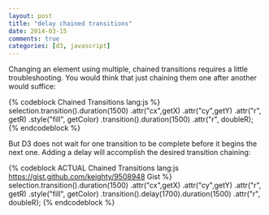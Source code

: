 ```yaml
---
layout: post
title: "delay chained transitions"
date: 2014-03-15
comments: true
categories: [d3, javascript]
---
```


Changing an element using multiple, chained transitions requires a little troubleshooting. You would think that just chaining them one after another would suffice:

{% codeblock Chained Transitions lang:js %}
selection.transition().duration(1500)
    .attr("cx",getX)
    .attr("cy",getY)
    .attr("r", getR)
    .style("fill", getColor)
  .transition().duration(1500)
    .attr("r", doubleR);
{% endcodeblock %}

But D3 does not wait for one transition to be complete before it begins the next one. Adding a delay will accomplish the desired transition chaining:

{% codeblock ACTUAL Chained Transitions lang:js https://gist.github.com/keighty/9508948 Gist %}
selection.transition().duration(1500)
    .attr("cx",getX)
    .attr("cy",getY)
    .attr("r", getR)
    .style("fill", getColor)
  .transition().delay(1700).duration(1500)
    .attr("r", doubleR);
{% endcodeblock %}

<div id="showme">
<style>
.axis path,
.axis line {
    fill: none;
    stroke: black;
    shape-rendering: crispEdges;
}

.axis text {
    font-family: sans-serif;
    font-size: 11px;
}
</style>
<script src="http://mbostock.github.com/d3/d3.v2.min.js"></script>
<script>

var width = 500,
    height = 500,
    margin = 50,
    data,
    dataFromCsv;

var scaleX=d3.scale.linear().domain([0,10]).range([margin,width-margin]);
var scaleY=d3.scale.linear().domain([0,10]).range([height-margin,margin]);

var svg=d3.select("#showme").append("svg")
      .attr("width",width)
      .attr("height",height);

function drawAxes() {
  var xAxis = d3.svg.axis()
    .scale(scaleX)
    .orient("bottom")
    .ticks(5)
    .tickSubdivide(1)
    .tickPadding(10)
    .tickFormat(function(d) { return d + " ticks"});

  var yAxis = d3.svg.axis()
    .scale(scaleY)
    .orient("left");

  svg.append("g")
    .attr("class", "axis")
    .attr("transform", "translate(0," + (height - margin) + ")")
    .call(xAxis);
  svg.append("text")
    .attr("class", "x label")
    .attr("text-anchor", "middle")
    .attr("x", width/2)
    .attr("y", height)
    .text("X-value");

  svg.append("g")
    .attr("class", "axis")
    .attr("transform", "translate(" + margin + ",0)")
    .call(yAxis);
  svg.append("text")
    .attr("class", "y label")
    .attr("text-anchor", "middle")
    .attr("x", -height/2)
    .attr("y", 6)
    .attr("dy", ".75em")
    .attr("transform", "rotate(-90)")
    .text("Y-value");
}

dataFromCsv = [{ "Color": "#9467bd", "X": 1, "Y": 8, "Quantity": 91 },
{ "Color": "#1f77b4", "X": 9, "Y": 1, "Quantity": 32 },
{ "Color": "#1f77b4", "X": 3, "Y": 1, "Quantity": 67 },
{ "Color": "#bcbd22", "X": 5, "Y": 5, "Quantity": 63 },
{ "Color": "#9467bd", "X": 6, "Y": 6, "Quantity": 57 },
{ "Color": "#2ca02c", "X": 5, "Y": 10, "Quantity": 65 },
{ "Color": "#d62728", "X": 8, "Y": 2, "Quantity": 36 },
{ "Color": "#9467bd", "X": 2, "Y": 8, "Quantity": 82 },
{ "Color": "#bcbd22", "X": 4, "Y": 7, "Quantity": 69 },
{ "Color": "#9467bd", "X": 5, "Y": 3, "Quantity": 88 },
{ "Color": "#d62728", "X": 1, "Y": 5, "Quantity": 29 },
{ "Color": "#1f77b4", "X": 10, "Y": 7, "Quantity": 60 },
{ "Color": "#2ca02c", "X": 8, "Y": 5, "Quantity": 56 },
{ "Color": "#bcbd22", "X": 1, "Y": 6, "Quantity": 31 },
{ "Color": "#bcbd22", "X": 6, "Y": 5, "Quantity": 57 },
{ "Color": "#d62728", "X": 9, "Y": 6, "Quantity": 85 },
{ "Color": "indigo", "X": 9, "Y": 10, "Quantity": 70 },
{ "Color": "indigo", "X": 9, "Y": 10, "Quantity": 31 },
{ "Color": "#1f77b4", "X": 2, "Y": 4, "Quantity": 26 },
{ "Color": "#bcbd22", "X": 10, "Y": 5, "Quantity": 61 },
{ "Color": "#2ca02c", "X": 4, "Y": 2, "Quantity": 64 },
{ "Color": "#1f77b4", "X": 8, "Y": 9, "Quantity": 71 }];
function importData() {
  data = d3.nest()
          .key(function(d) { return d.Color; })
          .rollup(aggregateData)
          .entries(dataFromCsv);
  // drawElements();
  setInterval( drawElements, 4000 );
}

/***********************
  Draw circles, bind data, and move elements to final location
***********************/
function drawElements() {
  var selection = svg.selectAll("circle").data(data);

  selection.enter()
    .append("circle")
    .attr("cx",scaleX(0))
    .attr("cy",scaleY(0))
    .attr("r", 0)

  selection.transition().duration(1500)
      .attr("cx",getX)
      .attr("cy",getY)
      .attr("r", getR)
      .style("fill", getColor)
    .transition().delay(1500+200).duration(1500)
      .attr("r", doubleR);
}

/***********************
  Helper functions
***********************/
function getX(d)     { return scaleX(d.values.X); }
function getY(d)     { return scaleY(d.values.Y); }
function getR(d)     { return d.values.Quantity / 10; }
function doubleR(d)     { return d.values.Quantity / 5; }
function getColor(d) { return d.key; }
// Use D3 built in array functions to aggregate data
function aggregateData(d) {
  return {
    "X"       : d3.mean(d, function(e) { return +e.X; }),
    "Y"       : d3.median(d, function(e) { return +e.Y; }),
    "Quantity": d3.max(d, function(e) { return +e.Quantity; })
  };
}

drawAxes();
importData();
</script>
</div>